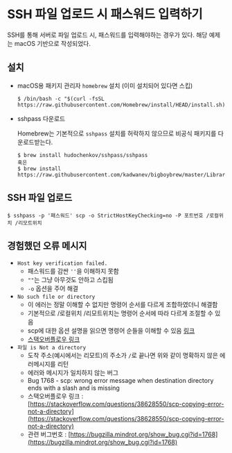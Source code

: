 # SSH 파일 업로드 시 패스워드 입력하기

SSH를 통해 서버로 파일 업로드 시, 패스워드를 입력해야하는 경우가 있다. 해당 예제는 macOS 기반으로 작성되었다.

 설치
---
- macOS용 패키지 관리자 `homebrew` 설치 (이미 설치되어 있다면 스킵)
    ```shell script
    $ /bin/bash -c "$(curl -fsSL https://raw.githubusercontent.com/Homebrew/install/HEAD/install.sh)"
    ```
- sshpass 다운로드

    Homebrew는 기본적으로 `sshpass` 설치를 허락하지 않으므로 비공식 패키지를 다운로드받는다.
    ```shell script
    $ brew install hudochenkov/sshpass/sshpass
    혹은 
    $ brew install https://raw.githubusercontent.com/kadwanev/bigboybrew/master/Library/Formula/sshpass.rb
    ```

SSH 파일 업로드
---
```shell script
$ sshpass -p '패스워드' scp -o StrictHostKeyChecking=no -P 포트번호 /로컬위치 /리모트위치
```

경험했던 오류 메시지
---
- `Host key verification failed.`
    - 패스워드를 감싼 `''`을 이해하지 못함
    - `""`는 그냥 아무것도 안하고 스킵됨
    - `-o` 옵션을 주어 해결
- `No such file or directory`
    - 이 에러는 정말 이해할 수 없지만 명령어 순서를 다르게 조합하였더니 해결함
    - 기본적으로 /로컬위치 /리모트위치는 명령어 순서에 따라 다르게 조절할 수 있음
    - scp에 대한 옵션 설명을 읽으면 명령어 순들을 이해할 수 있음 [링크](https://itgameworld.tistory.com/m/11)
    - [스택오버플로우 링크](https://stackoverflow.com/questions/50096/how-to-pass-password-to-scp)  
- `파일 is Not a directory`
    - 도착 주소(예시에서는 리모트)의 주소가 `/`로 끝나면 위와 같이 명확하지 않은 에러메시지를 리턴
    - 에러와 메시지가 일치하지 않는 버그
    - Bug 1768 - scp: wrong error message when destination directory ends with a slash and is missing
    - 스택오버플로우 링크 : [https://stackoverflow.com/questions/38628550/scp-copying-error-not-a-directory](https://stackoverflow.com/questions/38628550/scp-copying-error-not-a-directory)
    - 관련 버그번호 : [https://bugzilla.mindrot.org/show_bug.cgi?id=1768](https://bugzilla.mindrot.org/show_bug.cgi?id=1768)
